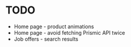TODO
====

* Home page - product animations
* Home page - avoid fetching Prismic API twice
* Job offers - search results
